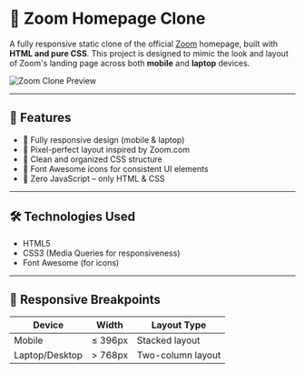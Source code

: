 # 🔗 Zoom Homepage Clone

A fully responsive static clone of the official [Zoom](https://zoom.com) homepage, built with **HTML and pure CSS**. This project is designed to mimic the look and layout of Zoom's landing page across both **mobile** and **laptop** devices.

![Zoom Clone Preview]((https://github.com/Irfanshaikislam/Zoom_Ui_Clone/blob/2543b5890cdb9fea27eb1dae64f4e72a4f70e3fb/Screenshot%202025-07-12%20222828.png))

---

## 📌 Features

- 🔹 Fully responsive design (mobile & laptop)
- 🔹 Pixel-perfect layout inspired by Zoom.com
- 🔹 Clean and organized CSS structure
- 🔹 Font Awesome icons for consistent UI elements
- 🔹 Zero JavaScript – only HTML & CSS

---

## 🛠️ Technologies Used

- HTML5
- CSS3 (Media Queries for responsiveness)
- Font Awesome (for icons)

---

## 📱 Responsive Breakpoints

| Device         | Width         | Layout Type       |
|----------------|---------------|-------------------|
| Mobile         | ≤ 396px       | Stacked layout    |
| Laptop/Desktop | > 768px       | Two-column layout |
